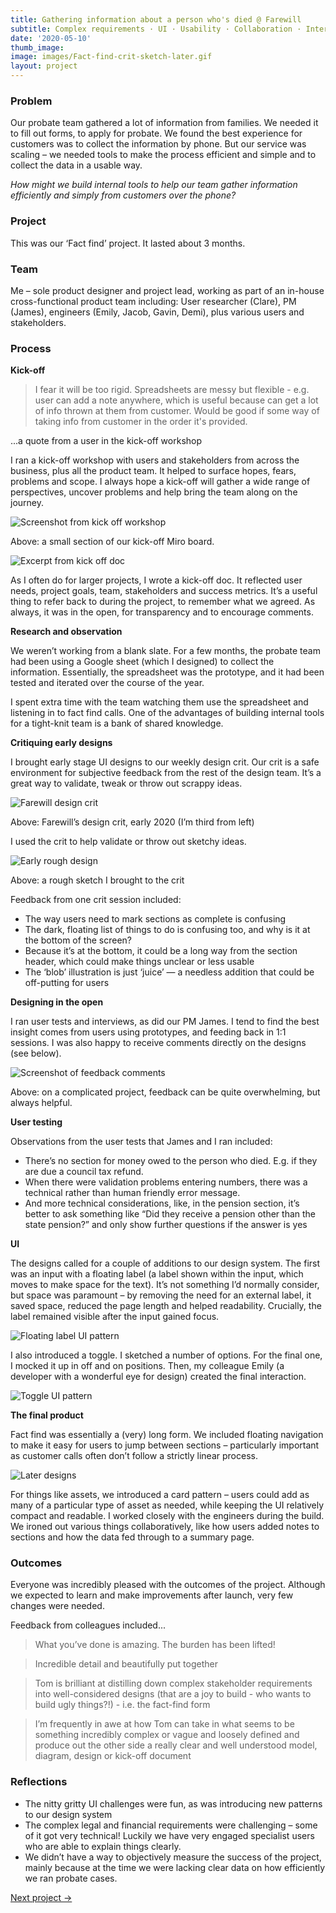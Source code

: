 ```yaml
---
title: Gathering information about a person who's died @ Farewill
subtitle: Complex requirements · UI · Usability · Collaboration · Internal tools (2020)
date: '2020-05-10'
thumb_image: 
image: images/Fact-find-crit-sketch-later.gif 
layout: project
---
```


### Problem

Our probate team gathered a lot of information from families. We needed it to fill out forms, to apply for probate. We found the best experience for customers was to collect the information by phone. But our service was scaling – we needed tools to make the process efficient and simple and to collect the data in a usable way. 

*How might we build internal tools to help our team gather information efficiently and simply from customers over the phone?*

### Project
This was our ‘Fact find’ project. It lasted about 3 months. 

### Team
Me – sole product designer and project lead, working as part of an in-house cross-functional product team including:
User researcher (Clare), PM (James), engineers (Emily, Jacob, Gavin, Demi), plus various users and stakeholders.

### Process

**Kick-off**

>I fear it will be too rigid. Spreadsheets are messy but flexible - e.g. user can add a note anywhere, which is useful because can get a lot of info thrown at them from customer. Would be good if some way of taking info from customer in the order it's provided.

...a quote from a user in the kick-off workshop

I ran a kick-off workshop with users and stakeholders from across the business, plus all the product team. It helped to surface hopes, fears, problems and scope. I always hope a kick-off will gather a wide range of perspectives, uncover problems and help bring the team along on the journey.

![Screenshot from kick off workshop](/images/fact-find-kick-off-workshop.jpg "Kick off workshop")

Above: a small section of our kick-off Miro board.

![Excerpt from kick off doc](/images/fact-find-kick-off-doc.png "Excerpt from kick off doc")

As I often do for larger projects, I wrote a kick-off doc. It reflected user needs, project goals, team, stakeholders and success metrics. It’s a useful thing to refer back to during the project, to remember what we agreed. As always, it was in the open, for transparency and to encourage comments. 

**Research and observation**

We weren’t working from a blank slate. For a few months, the probate team had been using a Google sheet (which I designed) to collect the information. Essentially, the spreadsheet was the prototype, and it had been tested and iterated over the course of the year.

I spent extra time with the team watching them use the spreadsheet and listening in to fact find calls. One of the advantages of building internal tools for a tight-knit team is a bank of shared knowledge. 

**Critiquing early designs**

I brought early stage UI designs to our weekly design crit. Our crit is a safe environment for subjective feedback from the rest of the design team. It’s a great way to validate, tweak or throw out scrappy ideas. 

![Farewill design crit](/images/Farewill-design-crit.jpeg "Farewill design crit")

Above: Farewill’s design crit, early 2020 (I’m third from left) 

I used the crit to help validate or throw out sketchy ideas.

![Early rough design](/images/Fact-find-crit-sketch-earlier.gif "Early rough design")

Above: a rough sketch I brought to the crit

Feedback from one crit session included:
- The way users need to mark sections as complete is confusing
- The dark, floating list of things to do is confusing too, and why is it at the bottom of the screen?
- Because it’s at the bottom, it could be a long way from the section header, which could make things unclear or less usable
- The ‘blob’ illustration is just ‘juice’ — a needless addition that could be off-putting for users

**Designing in the open**

I ran user tests and interviews, as did our PM James. I tend to find the best insight comes from users using prototypes, and feeding back in 1:1 sessions. I was also happy to receive comments directly on the designs (see below). 

![Screenshot of feedback comments](/images/Fact-find-figma-comments.png "Screenshot of feedback comments")

Above: on a complicated project, feedback can be quite overwhelming, but always helpful. 

**User testing**

Observations from the user tests that James and I ran included:

- There’s no section for money owed to the person who died. E.g. if they are due a council tax refund.
- When there were validation problems entering numbers,  there was a technical rather than human friendly error message.
- And more technical considerations, like, in the pension section, it’s better to ask something like “Did they receive a pension other than the state pension?” and only show further questions if the answer is yes 

**UI**

The designs called for a couple of additions to our design system. The first was an input with a floating label (a label shown within the input, which moves to make space for the text). It’s not something I’d normally consider, but space was paramount – by removing the need for an external label, it saved space, reduced the page length and helped readability. Crucially, the label remained visible after the input gained focus.

![Floating label UI pattern](/images/Fact-find-UI-floating-label.gif "Floating label UI pattern")

I also introduced a toggle. I sketched a number of options. For the final one, I mocked it up in off and on positions. Then, my colleague Emily (a developer with a wonderful eye for design) created the final interaction.

![Toggle UI pattern](/images/Fact-find-UI-toggle.gif "Toggle UI pattern")

**The final product**

Fact find was essentially a (very) long form. We included floating navigation to make it easy for users to jump between sections – particularly important as customer calls often don’t follow a strictly linear process. 

![Later designs](/images/Fact-find-crit-sketch-later.gif "Later designs")

For things like assets, we introduced a card pattern – users could add as many of a particular type of asset as needed, while keeping the UI relatively compact and readable. 
I worked closely with the engineers during the build. We ironed out various things collaboratively, like how users added notes to sections and how the data fed through to a summary page.

### Outcomes

Everyone was incredibly pleased with the outcomes of the project. Although we expected to learn and make improvements after launch, very few changes were needed. 

Feedback from colleagues included...

> What you’ve done is amazing. The burden has been lifted!

> Incredible detail and beautifully put together

> Tom is brilliant at distilling down complex stakeholder requirements into well-considered designs (that are a joy to build - who wants to build ugly things?!) - i.e. the fact-find form

> I’m frequently in awe at how Tom can take in what seems to be something incredibly complex or vague and loosely defined and produce out the other side a really clear and well understood model, diagram, design or kick-off document

### Reflections

- The nitty gritty UI challenges were fun, as was introducing new patterns to our design system
- The complex legal and financial requirements were challenging – some of it got very technical! Luckily we have very engaged specialist users who are able to explain things clearly. 
- We didn’t have a way to objectively measure the success of the project, mainly because at the time we were lacking clear data on how efficiently we ran probate cases. 

[Next project →](/portfolio/being-a-manager)